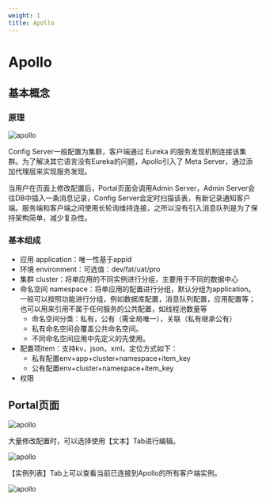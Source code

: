 ```yaml
---
weight: 1
title: Apollo
---
```


# Apollo

## 基本概念

### 原理

![apollo](/images/config/apollo1.jpg)

Config Server一般配置为集群，客户端通过 Eureka 的服务发现机制连接该集群。为了解决其它语言没有Eureka的问题，Apollo引入了 Meta Server，通过添加代理层来实现服务发现。

当用户在页面上修改配置后，Portal页面会调用Admin Server，Admin Server会往DB中插入一条消息记录，Config Server会定时扫描该表，有新记录通知客户端。服务端和客户端之间使用长轮询维持连接，之所以没有引入消息队列是为了保持架构简单，减少复杂性。


### 基本组成

- 应用 application：唯一性基于appid
- 环境 environment：可选值：dev/fat/uat/pro
- 集群 cluster：将单应用的不同实例进行分组，主要用于不同的数据中心
- 命名空间 namespace：将单应用的配置进行分组，默认分组为application。一般可以按照功能进行分组，例如数据库配置，消息队列配置，应用配置等；也可以用来引用不属于任何服务的公共配置，如线程池数量等
   +  命名空间分类：私有，公有（需全局唯一），关联（私有继承公有）
   +  私有命名空间会覆盖公共命名空间。
   +  不同命名空间应用中先定义的先使用。
-  配置项item：支持kv，json，xml，定位方式如下：
   + 私有配置env+app+cluster+namespace+item_key 
   + 公有配置env+cluster+namespace+item_key
- 权限

## Portal页面

![apollo](/images/config/apollo2.png)

大量修改配置时，可以选择使用【文本】Tab进行编辑。

![apollo](/images/config/apollo3.png)

【实例列表】Tab上可以查看当前已连接到Apollo的所有客户端实例。

![apollo](/images/config/apollo4.png)



